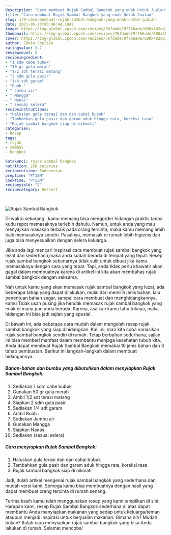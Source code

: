 ```yaml
---
description: "Cara membuat Rujak Sambal Bangkok yang enak Untuk Jualan"
title: "Cara membuat Rujak Sambal Bangkok yang enak Untuk Jualan"
slug: 179-cara-membuat-rujak-sambal-bangkok-yang-enak-untuk-jualan
date: 2021-05-23T05:48:44.184Z
image: https://img-global.cpcdn.com/recipes/76fdade79f766ade/680x482cq70/rujak-sambal-bangkok-foto-resep-utama.jpg
thumbnail: https://img-global.cpcdn.com/recipes/76fdade79f766ade/680x482cq70/rujak-sambal-bangkok-foto-resep-utama.jpg
cover: https://img-global.cpcdn.com/recipes/76fdade79f766ade/680x482cq70/rujak-sambal-bangkok-foto-resep-utama.jpg
author: Edwin Shelton
ratingvalue: 3.7
reviewcount: 5
recipeingredient:
- "1 sdm cabe bubuk"
- "50 gr gula merah"
- "1/2 sdt terasi matang"
- "2 sdm gula pasir"
- "1/4 sdt garam"
- "Buah "
- " Jambu air"
- " Mangga"
- " Nanas"
- " sesuai selera"
recipeinstructions:
- "Haluskan gula terasi dan dan cabai bubuk"
- "Tambahkan gula pasir dan garam aduk hingga rata, koreksi rasa"
- "Rujak sambal bangkok siap di nikmati"
categories:
- Resep
tags:
- rujak
- sambal
- bangkok

katakunci: rujak sambal bangkok 
nutrition: 258 calories
recipecuisine: Indonesian
preptime: "PT18M"
cooktime: "PT52M"
recipeyield: "2"
recipecategory: Dessert

---
```



![Rujak Sambal Bangkok](https://img-global.cpcdn.com/recipes/76fdade79f766ade/680x482cq70/rujak-sambal-bangkok-foto-resep-utama.jpg)

Di waktu  sekarang , kamu memang bisa mengorder hidangan praktis tanpa kudu repot memasaknya terlebih dahulu. Namun, untuk anda yang mau menyajikan masakan terbaik pada orang tercinta, maka kamu memang lebih baik memasaknya sendiri. Pasalnya, memasak di rumah lebih higienis dan juga bisa menyesuaikan dengan selera keluarga.

Jika anda lagi mencari inspirasi cara membuat rujak sambal bangkok yang lezat dan sederhana,maka anda sudah berada di tempat yang tepat. Resep rujak sambal bangkok  sebenarnya tidak sulit untuk dibuat jika kamu memasaknya dengan cara yang tepat. Tapi, anda tidak perlu khawatir akan gagal dalam membuatnya 
karena di artikel ini kita akan membahas rujak sambal bangkok dengan seksama.  



Nah untuk kamu yang akan memasak rujak sambal bangkok yang lezat, ada beberapa tahap yang dapat dilakukan, mulai dari memilih jenis bahan, lalu penentuan bahan segar, sampai cara membuat dan menghidangkannya. kamu Tidak usah pusing jika hendak memasak rujak sambal bangkok yang enak di mana pun anda berada. Karena, asalkan kamu  tahu triknya, maka hidangan ini bisa jadi sajian yang spesial.

Di bawah ini, ada beberapa cara mudah dalam mengolah resep rujak sambal bangkok yang siap dihidangkan. Kali ini, mari kita coba variasikan rujak sambal bangkok sendiri di rumah. Tetap berbahan sederhana, sajian ini bisa memberi manfaat dalam membantu menjaga kesehatan tubuh kita. Anda dapat membuat Rujak Sambal Bangkok memakai 10 jenis bahan dan 3 tahap pembuatan. Berikut ini langkah-langkah dalam membuat hidangannya.

<!--inarticleads1-->

##### Bahan-bahan dan bumbu yang dibutuhkan dalam menyiapkan Rujak Sambal Bangkok:

1. Sediakan 1 sdm cabe bubuk
1. Gunakan 50 gr gula merah
1. Ambil 1/2 sdt terasi matang
1. Siapkan 2 sdm gula pasir
1. Sediakan 1/4 sdt garam
1. Ambil Buah :
1. Sediakan  Jambu air
1. Gunakan  Mangga
1. Siapkan  Nanas
1. Sediakan  (sesuai selera)




<!--inarticleads2-->

##### Cara menyiapkan Rujak Sambal Bangkok:

1. Haluskan gula terasi dan dan cabai bubuk
1. Tambahkan gula pasir dan garam aduk hingga rata, koreksi rasa
1. Rujak sambal bangkok siap di nikmati




Jadi, itulah artikel mengenai  rujak sambal bangkok  yang sederhana dan mudah versi kami. Semoga kamu bisa membuatnya dengan hasil yang dapat membuat oreng tercinta di rumah senang. 

Terima kasih kamu telah menggunakan resep yang kami tampilkan di sini. Harapan kami, resep  Rujak Sambal Bangkok sederhana di atas dapat membantu Anda menyiapkan makanan yang sedap untuk keluarga/teman ataupun menjadi inspirasi untuk berjualan makanan. Gimana nih? Mudah bukan? Itulah cara menyiapkan rujak sambal bangkok yang bisa Anda lakukan di rumah. Selamat mencoba!

